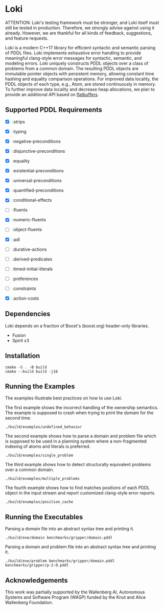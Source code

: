# Loki

ATTENTION: Loki's testing framework must be stronger, and Loki itself must still be tested in production. Therefore, we strongly advise against using it already. However, we are thankful for all kinds of feedback, suggestions, and feature requests.

Loki is a modern C++17 library for efficient syntactic and semantic parsing of PDDL files. Loki implements exhaustive error handling to provide meaningful clang-style error messages for syntactic, semantic, and modeling errors. Loki uniquely constructs PDDL objects over a class of problems from a common domain. The resulting PDDL objects are immutable pointer objects with persistent memory, allowing constant time hashing and equality comparison operations. For improved data locality, the PDDL objects of each type, e.g., Atom, are stored continuously in memory. To further improve data locality and decrease heap allocations, we plan to provide an additional API based on [flatbuffers](https://flatbuffers.dev/).

## Supported PDDL Requirements

- [x] :strips
- [x] :typing
- [x] :negative-preconditions
- [x] :disjunctive-preconditions
- [x] :equality
- [x] :existential-preconditions
- [x] :universal-preconditions
- [x] :quantified-preconditions
- [x] :conditional-effects
- [ ] :fluents
- [x] :numeric-fluents
- [ ] :object-fluents
- [x] :adl
- [ ] :durative-actions
- [ ] :derived-predicates
- [ ] :timed-initial-literals
- [ ] :preferences
- [ ] :constraints
- [x] :action-costs


## Dependencies

Loki depends on a fraction of Boost's (boost.org) header-only libraries.

- Fusion
- Spirit x3


## Installation

```console
cmake -S . -B build
cmake --build build -j16
```

## Running the Examples

The examples illustrate best practices on how to use Loki.

The first example shows the incorrect handling of the ownership semantics. The example is supposed to crash when trying to print the domain for the second time.

```console
./build/examples/undefined_behavior
```

The second example shows how to parse a domain and problem file which is supposed to be used in a planning system where a non-fragmented indexing of atoms and literals is preferred.

```console
./build/examples/single_problem
```

The third example shows how to detect structurally equivalent problems over a common domain.

```console
./build/examples/multiple_problems
```

The fourth example shows how to find matches positions of each PDDL object in the input stream and report customized clang-style error reports.

```console
./build/examples/position_cache
```


## Running the Executables

Parsing a domain file into an abstract syntax tree and printing it.

```console
./build/exe/domain benchmarks/gripper/domain.pddl
```

Parsing a domain and problem file into an abstract syntax tree and printing it.

```console
./build/exe/problem benchmarks/gripper/domain.pddl benchmarks/gripper/p-2-0.pddl
```


## Acknowledgements

This work was partially supported by the Wallenberg AI, Autonomous Systems and Software Program (WASP) funded by the Knut and Alice Wallenberg Foundation.
